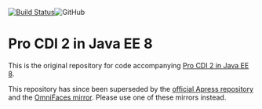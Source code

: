 [![Build Status](https://travis-ci.org/omnifaces/pro-cdi-2-in-javaee8.svg?branch=master)](https://travis-ci.org/omnifaces/pro-cdi-2-in-javaee8)![GitHub](https://img.shields.io/badge/license-0BSD-orange)
# Pro CDI 2 in Java EE 8 

This is the original repository for code accompanying [Pro CDI 2 in Java EE 8](https://amazon.com/Pro-CDI-Java-Depth-Dependency/dp/1484243625).

This repository has since been superseded by the [official Apress repository](https://github.com/Apress/pro-cdi-2-in-java-ee8) and the [OmniFaces mirror](https://github.com/omnifaces/pro-cdi-2-in-java-ee8). Please use one of these mirrors instead.
